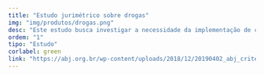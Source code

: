 ```yaml
---
title: "Estudo jurimétrico sobre drogas"
img: "img/produtos/drogas.png"
desc: "Este estudo busca investigar a necessidade da implementação de critérios objetivos para distinguir porte e tráfico de drogas, além de descrever os possíveis impactos sociais de sua aplicação."
ordem: "1"
tipo: "Estudo"
corlabel: green
link: "https://abj.org.br/wp-content/uploads/2018/12/20190402_abj_criterios_objetivos.pdf"
---
```

